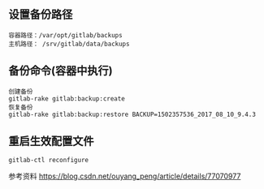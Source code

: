 ## 设置备份路径
```
容器路径：/var/opt/gitlab/backups
主机路径： /srv/gitlab/data/backups
```
## 备份命令(容器中执行)
```
创建备份
gitlab-rake gitlab:backup:create
恢复备份
gitlab-rake gitlab:backup:restore BACKUP=1502357536_2017_08_10_9.4.3

```

## 重启生效配置文件

```
gitlab-ctl reconfigure
```

参考资料
https://blog.csdn.net/ouyang_peng/article/details/77070977
